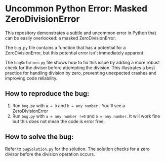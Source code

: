 # Uncommon Python Error: Masked ZeroDivisionError

This repository demonstrates a subtle and uncommon error in Python that can be easily overlooked: a masked ZeroDivisionError.

The `bug.py` file contains a function that has a potential for a ZeroDivisionError, but this potential error isn't immediately apparent.

The `bugSolution.py` file shows how to fix this issue by adding a more robust check for the divisor before attempting the division. This illustrates a best practice for handling division by zero, preventing unexpected crashes and improving code reliability.

## How to reproduce the bug:
1. Run `bug.py` with `a = 0` and `b = any number` . You'll see a ZeroDivisionError
2. Run `bug.py` with `a = any number !=0` and `b = any number`. It will work fine but this does not mean the code is error free.

## How to solve the bug:
Refer to `bugSolution.py` for the solution. The solution checks for a zero divisor before the division operation occurs.